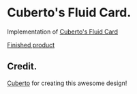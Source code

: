 # Cuberto's Fluid Card.

Implementation of [Cuberto's Fluid Card](https://youtu.be/MDRRVHPQlus)

[Finished product](https://cuberto-fluid-card.vercel.app/)

## Credit.

[Cuberto](https://www.instagram.com/cubertodesign/) for creating this awesome design!
